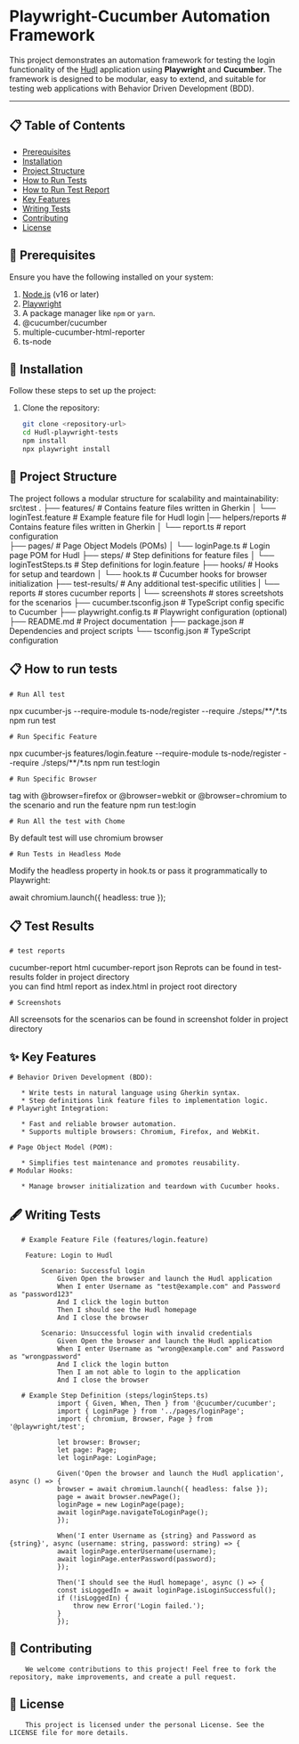 # Playwright-Cucumber Automation Framework

This project demonstrates an automation framework for testing the login functionality of the [Hudl](https://www.hudl.com/) application using **Playwright** and **Cucumber**. The framework is designed to be modular, easy to extend, and suitable for testing web applications with Behavior Driven Development (BDD).

---

## 📋 Table of Contents
- [Prerequisites](#-prerequisites)
- [Installation](#-installation)
- [Project Structure](#-project-structure)
- [How to Run Tests](#-how-to-run-tests)
- [How to Run Test Report](#-test-results)
- [Key Features](#-key-features)
- [Writing Tests](#️-writing-tests)
- [Contributing](#-contributing)
- [License](#-license)
## 🔧 Prerequisites

Ensure you have the following installed on your system:

1. [Node.js](https://nodejs.org/) (v16 or later)
2. [Playwright](https://playwright.dev/)
3. A package manager like `npm` or `yarn`.
4. @cucumber/cucumber
5. multiple-cucumber-html-reporter
6. ts-node
## 🚀 Installation

Follow these steps to set up the project:

1. Clone the repository:
   ```bash
   git clone <repository-url>
   cd Hudl-playwright-tests
   npm install
   npx playwright install
## 📂 Project Structure
The project follows a modular structure for scalability and maintainability:
src\test   .
    ├── features/                   # Contains feature files written in Gherkin
    │   └── loginTest.feature       # Example feature file for Hudl login
    |── helpers/reports             # Contains feature files written in Gherkin
    │   └── report.ts               # report configuration     
    ├── pages/                      # Page Object Models (POMs)
    │   └── loginPage.ts            # Login page POM for Hudl
    ├── steps/                      # Step definitions for feature files
    │   └── loginTestSteps.ts       # Step definitions for login.feature
    ├── hooks/                      # Hooks for setup and teardown
    │   └── hook.ts                 # Cucumber hooks for browser initialization
    ├── test-results/               # Any additional test-specific utilities
    |   └── reports                 # stores cucumber reports
    |   └── screenshots             # stores screetshots for the scenarios
    ├── cucumber.tsconfig.json      # TypeScript config specific to Cucumber
    ├── playwright.config.ts        # Playwright configuration (optional)
    ├── README.md                   # Project documentation
    ├── package.json                # Dependencies and project scripts
    └── tsconfig.json               # TypeScript configuration
## 📋 How to run tests
 
    # Run All test

  npx cucumber-js --require-module ts-node/register --require ./steps/**/*.ts
  npm run test

    # Run Specific Feature
  npx cucumber-js features/login.feature --require-module ts-node/register --require ./steps/**/*.ts
  npm run test:login

    # Run Specific Browser
  tag with @browser=firefox or @browser=webkit or @browser=chromium to the scenario and run the feature
    npm run test:login

    # Run All the test with Chome
  By default test will use chromium browser

    # Run Tests in Headless Mode
  Modify the headless property in hook.ts or pass it programmatically to Playwright:

  await chromium.launch({ headless: true });
## 📋 Test Results
    # test reports
  cucumber-report html
  cucumber-report json
  Reprots can be found in test-results folder in project directory  
  you can find html report as index.html in project root directory

    # Screenshots
  All screensots for the scenarios can be found in screenshot folder in project directory
## ✨ Key Features

    # Behavior Driven Development (BDD):

       * Write tests in natural language using Gherkin syntax.
       * Step definitions link feature files to implementation logic.
    # Playwright Integration:

       * Fast and reliable browser automation.
       * Supports multiple browsers: Chromium, Firefox, and WebKit.

    # Page Object Model (POM):

       * Simplifies test maintenance and promotes reusability.
    # Modular Hooks:

       * Manage browser initialization and teardown with Cucumber hooks.
## 🖋️ Writing Tests
    
       # Example Feature File (features/login.feature)

        Feature: Login to Hudl

            Scenario: Successful login
                Given Open the browser and launch the Hudl application
                When I enter Username as "test@example.com" and Password as "password123"
                And I click the login button
                Then I should see the Hudl homepage
                And I close the browser

            Scenario: Unsuccessful login with invalid credentials
                Given Open the browser and launch the Hudl application
                When I enter Username as "wrong@example.com" and Password as "wrongpassword"
                And I click the login button
                Then I am not able to login to the application
                And I close the browser

       # Example Step Definition (steps/loginSteps.ts)
                import { Given, When, Then } from '@cucumber/cucumber';
                import { LoginPage } from '../pages/loginPage';
                import { chromium, Browser, Page } from '@playwright/test';

                let browser: Browser;
                let page: Page;
                let loginPage: LoginPage;

                Given('Open the browser and launch the Hudl application', async () => {
                browser = await chromium.launch({ headless: false });
                page = await browser.newPage();
                loginPage = new LoginPage(page);
                await loginPage.navigateToLoginPage();
                });

                When('I enter Username as {string} and Password as {string}', async (username: string, password: string) => {
                await loginPage.enterUsername(username);
                await loginPage.enterPassword(password);
                });

                Then('I should see the Hudl homepage', async () => {
                const isLoggedIn = await loginPage.isLoginSuccessful();
                if (!isLoggedIn) {
                    throw new Error('Login failed.');
                }
                });
## 🤝 Contributing
       
        We welcome contributions to this project! Feel free to fork the repository, make improvements, and create a pull request.
## 📝 License
  
        This project is licensed under the personal License. See the LICENSE file for more details.

        







